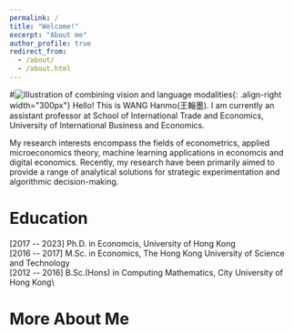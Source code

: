 ```yaml
---
permalink: /
title: "Welcome!"
excerpt: "About me"
author_profile: true
redirect_from: 
  - /about/
  - /about.html
---
```

#![Illustration of combining vision and language modalities](/images/image_to_text_vis.png){: .align-right width="300px"}
Hello! This is WANG Hanmo(王翰墨). I am currently an assistant professor at School of International Trade and Economics, University of International Business and Economics. 

My research interests encompass the fields of econometrics, applied microeconomics theory, machine learning applications in economcis and digital economics. Recently, my research have been primarily aimed to provide a range of analytical solutions for strategic experimentation and algorithmic decision-making.

# Education
[2017 -- 2023] Ph.D. in Economcis, University of Hong Kong\
[2016 -- 2017] M.Sc. in Economics, The Hong Kong University of Science and Technology\
[2012 -- 2016] B.Sc.(Hons) in Computing Mathematics, City University of Hong Kong\

# More About Me


